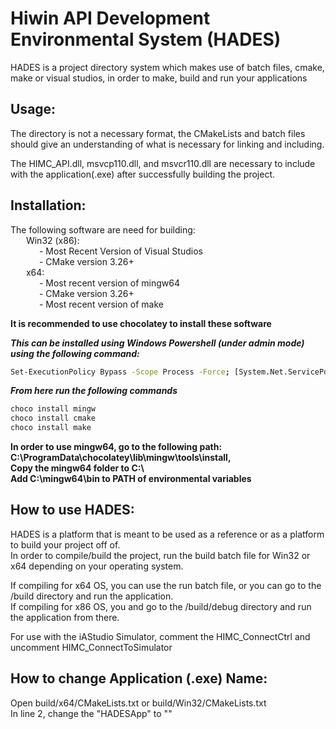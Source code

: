 # Hiwin API Development Environmental System (HADES)

HADES is a project directory system which makes use of batch files, cmake, make or visual studios,
    in order to make, build and run your applications

## Usage:

The directory is not a necessary format, the CMakeLists and batch files
should give an understanding of what is necessary for linking and including.

The HIMC_API.dll, msvcp110.dll, and msvcr110.dll are necessary to 
include with the application(.exe) after successfully building the project.

## Installation:

The following software are need for building:  
&emsp;&ensp; Win32 (x86):  
&emsp;&emsp;&emsp; - Most Recent Version of Visual Studios  
&emsp;&emsp;&emsp; - CMake version 3.26+  
&emsp;&ensp; x64:  
&emsp;&emsp;&emsp; - Most recent version of mingw64  
&emsp;&emsp;&emsp; - CMake version 3.26+  
&emsp;&emsp;&emsp; - Most recent version of make  

**It is recommended to use chocolatey to install these software**

***This can be installed using Windows Powershell (under admin mode) using the following command:***
```bash
Set-ExecutionPolicy Bypass -Scope Process -Force; [System.Net.ServicePointManager]::SecurityProtocol = [System.Net.ServicePointManager]::SecurityProtocol -bor 3072; iex ((New-Object System.Net.WebClient).DownloadString('https://community.chocolatey.org/install.ps1'))
```
***From here run the following commands***
```bash
choco install mingw  
choco install cmake  
choco install make
```  
**In order to use mingw64, go to the following path: C:\ProgramData\chocolatey\lib\mingw\tools\install\,  
Copy the mingw64 folder to C:\  
Add C:\mingw64\bin to PATH of environmental variables**

## How to use HADES:

HADES is a platform that is meant to be used as a reference or as a platform to build your project off of.  
In order to compile/build the project, run the build batch file for Win32 or x64 depending on your operating system. 

If compiling for x64 OS, you can use the run batch file, or you can go to the /build directory and run the application.   
If compiling for x86 OS, you and go to the /build/debug directory and run the application from there. 

For use with the iAStudio Simulator, comment the HIMC_ConnectCtrl and uncomment HIMC_ConnectToSimulator

## How to change Application (.exe) Name:
Open build/x64/CMakeLists.txt or build/Win32/CMakeLists.txt  
In line 2, change the "HADESApp" to "<desired app name goes here>"
